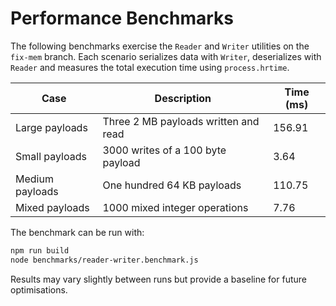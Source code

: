 # Performance Benchmarks

The following benchmarks exercise the `Reader` and `Writer` utilities on the `fix-mem` branch.
Each scenario serializes data with `Writer`, deserializes with `Reader` and measures the total
execution time using `process.hrtime`.

| Case | Description | Time (ms) |
|------|-------------|----------|
| Large payloads | Three 2&nbsp;MB payloads written and read | 156.91 |
| Small payloads | 3000 writes of a 100&nbsp;byte payload | 3.64 |
| Medium payloads | One hundred 64&nbsp;KB payloads | 110.75 |
| Mixed payloads | 1000 mixed integer operations | 7.76 |

The benchmark can be run with:

```bash
npm run build
node benchmarks/reader-writer.benchmark.js
```

Results may vary slightly between runs but provide a baseline for future optimisations.
